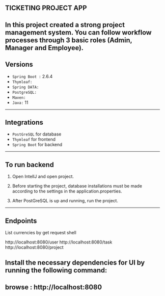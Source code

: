## TICKETING PROJECT APP

In this project created a strong project management system. You can follow workflow processes through 3 basic roles (Admin, Manager and Employee).
---

## Versions

- `Spring Boot :`  2.6.4
- `Thymleaf:` 
- `Spring DATA:` 
- `PostgreSQL:` 
- `Maven:` 
- `Java:` 11
---

## Integrations

- `PostGreSQL` for database
- `Thymleaf` for frontend
- `Spring Boot` for backend
---

## To run backend

1. Open IntelIJ and open project.

2. Before starting the project, database installations must be made according to the settings in the application.properties.

3. After PostGreSQL is up and running, run the project.
---

## Endpoints

List currencies by get request
shell

http://localhost:8080/user
http://localhost:8080/task
http://localhost:8080/project

## Install the necessary dependencies for UI by running the following command:

browse : http://localhost:8080
---
